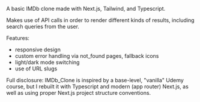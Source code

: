A basic IMDb clone made with Next.js, Tailwind, and Typescript.

Makes use of API calls in order to render different kinds of results, including search queries from the user.

Features:

- responsive design
- custom error handling via not_found pages, fallback icons
- light/dark mode switching
- use of URL slugs

Full disclosure: IMDb_Clone is inspired by a base-level, "vanilla" Udemy course, but I rebuilt it with Typescript and modern (app router) Next.js, as well as using proper Next.js project structure conventions.
